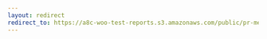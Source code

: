 ```yaml
---
layout: redirect
redirect_to: https://a8c-woo-test-reports.s3.amazonaws.com/public/pr-merge/38532/api/index.html
---
```

